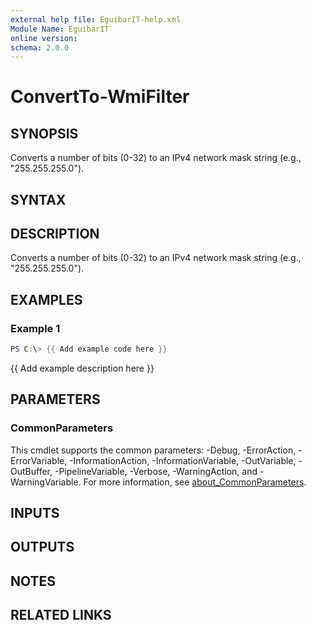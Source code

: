 ```yaml
---
external help file: EguibarIT-help.xml
Module Name: EguibarIT
online version:
schema: 2.0.0
---
```


# ConvertTo-WmiFilter

## SYNOPSIS
Converts a number of bits (0-32) to an IPv4 network mask string (e.g., "255.255.255.0").

## SYNTAX

## DESCRIPTION
Converts a number of bits (0-32) to an IPv4 network mask string (e.g., "255.255.255.0").

## EXAMPLES

### Example 1
```powershell
PS C:\> {{ Add example code here }}
```

{{ Add example description here }}

## PARAMETERS

### CommonParameters
This cmdlet supports the common parameters: -Debug, -ErrorAction, -ErrorVariable, -InformationAction, -InformationVariable, -OutVariable, -OutBuffer, -PipelineVariable, -Verbose, -WarningAction, and -WarningVariable. For more information, see [about_CommonParameters](http://go.microsoft.com/fwlink/?LinkID=113216).

## INPUTS

## OUTPUTS

## NOTES

## RELATED LINKS
